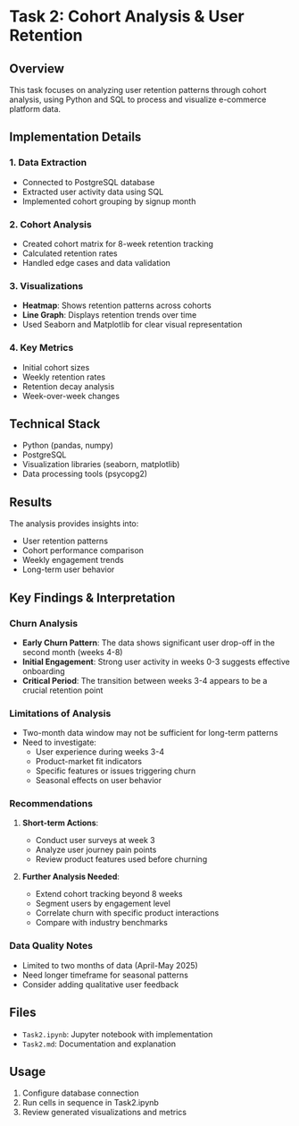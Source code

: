 # Task 2: Cohort Analysis & User Retention

## Overview
This task focuses on analyzing user retention patterns through cohort analysis, using Python and SQL to process and visualize e-commerce platform data.

## Implementation Details

### 1. Data Extraction
- Connected to PostgreSQL database
- Extracted user activity data using SQL
- Implemented cohort grouping by signup month

### 2. Cohort Analysis
- Created cohort matrix for 8-week retention tracking
- Calculated retention rates
- Handled edge cases and data validation

### 3. Visualizations
- **Heatmap**: Shows retention patterns across cohorts
- **Line Graph**: Displays retention trends over time
- Used Seaborn and Matplotlib for clear visual representation

### 4. Key Metrics
- Initial cohort sizes
- Weekly retention rates
- Retention decay analysis
- Week-over-week changes

## Technical Stack
- Python (pandas, numpy)
- PostgreSQL
- Visualization libraries (seaborn, matplotlib)
- Data processing tools (psycopg2)

## Results
The analysis provides insights into:
- User retention patterns
- Cohort performance comparison
- Weekly engagement trends
- Long-term user behavior

## Key Findings & Interpretation

### Churn Analysis
- **Early Churn Pattern**: The data shows significant user drop-off in the second month (weeks 4-8)
- **Initial Engagement**: Strong user activity in weeks 0-3 suggests effective onboarding
- **Critical Period**: The transition between weeks 3-4 appears to be a crucial retention point

### Limitations of Analysis
- Two-month data window may not be sufficient for long-term patterns
- Need to investigate:
  - User experience during weeks 3-4
  - Product-market fit indicators
  - Specific features or issues triggering churn
  - Seasonal effects on user behavior

### Recommendations
1. **Short-term Actions**:
   - Conduct user surveys at week 3
   - Analyze user journey pain points
   - Review product features used before churning

2. **Further Analysis Needed**:
   - Extend cohort tracking beyond 8 weeks
   - Segment users by engagement level
   - Correlate churn with specific product interactions
   - Compare with industry benchmarks

### Data Quality Notes
- Limited to two months of data (April-May 2025)
- Need longer timeframe for seasonal patterns
- Consider adding qualitative user feedback

## Files
- `Task2.ipynb`: Jupyter notebook with implementation
- `Task2.md`: Documentation and explanation

## Usage
1. Configure database connection
2. Run cells in sequence in Task2.ipynb
3. Review generated visualizations and metrics